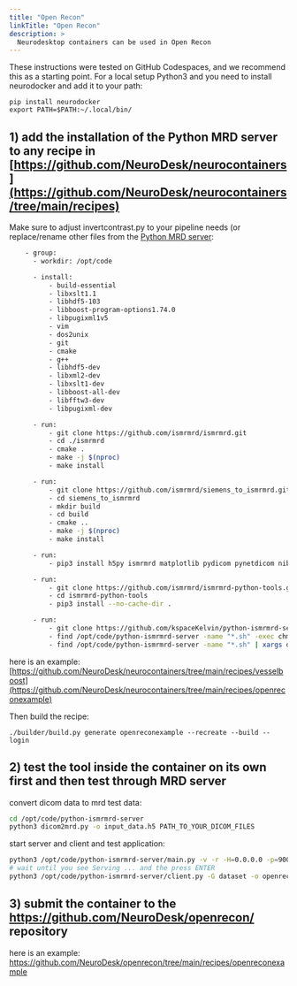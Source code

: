 ```yaml
---
title: "Open Recon"
linkTitle: "Open Recon"
description: >
  Neurodesktop containers can be used in Open Recon
---
```


These instructions were tested on GitHub Codespaces, and we recommend this as a starting point. For a local setup Python3 and you need to install neurodocker and add it to your path:
```
pip install neurodocker
export PATH=$PATH:~/.local/bin/
```

## 1) add the installation of the Python MRD server to any recipe in [https://github.com/NeuroDesk/neurocontainers](https://github.com/NeuroDesk/neurocontainers/tree/main/recipes)
Make sure to adjust invertcontrast.py to your pipeline needs (or replace/rename other files from the [Python MRD server](https://github.com/kspaceKelvin/python-ismrmrd-server):
```bash
    - group:
      - workdir: /opt/code

      - install:
          - build-essential
          - libxslt1.1
          - libhdf5-103
          - libboost-program-options1.74.0
          - libpugixml1v5
          - vim
          - dos2unix
          - git
          - cmake
          - g++
          - libhdf5-dev
          - libxml2-dev
          - libxslt1-dev
          - libboost-all-dev
          - libfftw3-dev
          - libpugixml-dev

      - run:
          - git clone https://github.com/ismrmrd/ismrmrd.git
          - cd ./ismrmrd
          - cmake .
          - make -j $(nproc)
          - make install

      - run:
          - git clone https://github.com/ismrmrd/siemens_to_ismrmrd.git
          - cd siemens_to_ismrmrd
          - mkdir build
          - cd build
          - cmake ..
          - make -j $(nproc)
          - make install

      - run:
          - pip3 install h5py ismrmrd matplotlib pydicom pynetdicom nibabel

      - run:
          - git clone https://github.com/ismrmrd/ismrmrd-python-tools.git
          - cd ismrmrd-python-tools
          - pip3 install --no-cache-dir .

      - run:
          - git clone https://github.com/kspaceKelvin/python-ismrmrd-server
          - find /opt/code/python-ismrmrd-server -name "*.sh" -exec chmod +x {} \;
          - find /opt/code/python-ismrmrd-server -name "*.sh" | xargs dos2unix
```

here is an example: [https://github.com/NeuroDesk/neurocontainers/tree/main/recipes/vesselboost](https://github.com/NeuroDesk/neurocontainers/tree/main/recipes/openreconexample)

Then build the recipe:
```
./builder/build.py generate openreconexample --recreate --build --login
```

## 2) test the tool inside the container on its own first and then test through MRD server 
convert dicom data to mrd test data:
```bash
cd /opt/code/python-ismrmrd-server
python3 dicom2mrd.py -o input_data.h5 PATH_TO_YOUR_DICOM_FILES
```

start server and client and test application:
```bash
python3 /opt/code/python-ismrmrd-server/main.py -v -r -H=0.0.0.0 -p=9002 -s -S=/tmp/share/saved_data &
# wait until you see Serving ... and the press ENTER
python3 /opt/code/python-ismrmrd-server/client.py -G dataset -o openrecon_output.h5 input_data.h5
```

## 3) submit the container to the https://github.com/NeuroDesk/openrecon/ repository
here is an example: https://github.com/NeuroDesk/openrecon/tree/main/recipes/openreconexample
